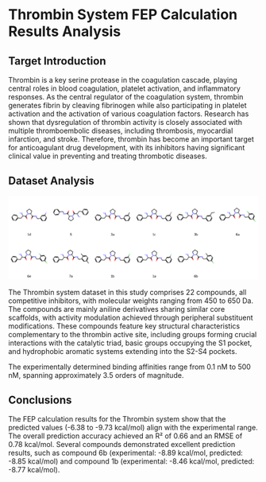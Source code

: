 # Thrombin System FEP Calculation Results Analysis

## Target Introduction

Thrombin is a key serine protease in the coagulation cascade, playing central roles in blood coagulation, platelet activation, and inflammatory responses. As the central regulator of the coagulation system, thrombin generates fibrin by cleaving fibrinogen while also participating in platelet activation and the activation of various coagulation factors. Research has shown that dysregulation of thrombin activity is closely associated with multiple thromboembolic diseases, including thrombosis, myocardial infarction, and stroke. Therefore, thrombin has become an important target for anticoagulant drug development, with its inhibitors having significant clinical value in preventing and treating thrombotic diseases.

## Dataset Analysis

![Molecular structures of representative compounds](mol_grid.png)

The Thrombin system dataset in this study comprises 22 compounds, all competitive inhibitors, with molecular weights ranging from 450 to 650 Da. The compounds are mainly aniline derivatives sharing similar core scaffolds, with activity modulation achieved through peripheral substituent modifications. These compounds feature key structural characteristics complementary to the thrombin active site, including groups forming crucial interactions with the catalytic triad, basic groups occupying the S1 pocket, and hydrophobic aromatic systems extending into the S2-S4 pockets.

The experimentally determined binding affinities range from 0.1 nM to 500 nM, spanning approximately 3.5 orders of magnitude.

## Conclusions

The FEP calculation results for the Thrombin system show that the predicted values (-6.38 to -9.73 kcal/mol) align with the experimental range. The overall prediction accuracy achieved an R² of 0.66 and an RMSE of 0.78 kcal/mol. Several compounds demonstrated excellent prediction results, such as compound 6b (experimental: -8.89 kcal/mol, predicted: -8.85 kcal/mol) and compound 1b (experimental: -8.46 kcal/mol, predicted: -8.77 kcal/mol). 